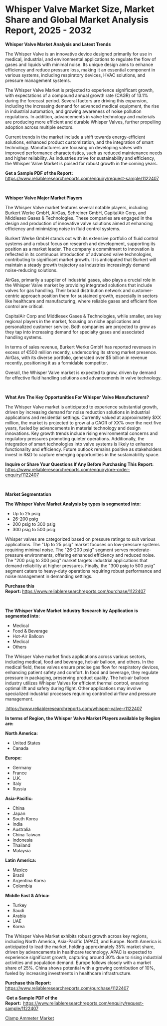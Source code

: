 <p><h1>Whisper Valve Market Size, Market Share and Global Market Analysis Report, 2025 - 2032</h1></p><p><strong>Whisper Valve Market Analysis and Latest Trends</strong></p>
<p><p>The Whisper Valve is an innovative device designed primarily for use in medical, industrial, and environmental applications to regulate the flow of gases and liquids with minimal noise. Its unique design aims to enhance efficiency and reduce pressure loss, making it an essential component in various systems, including respiratory devices, HVAC solutions, and pressure management systems.</p><p>The Whisper Valve Market is projected to experience significant growth, with expectations of a compound annual growth rate (CAGR) of 13.1% during the forecast period. Several factors are driving this expansion, including the increasing demand for advanced medical equipment, the rise in industrial automation, and growing awareness of noise pollution regulations. In addition, advancements in valve technology and materials are producing more efficient and durable Whisper Valves, further propelling adoption across multiple sectors.</p><p>Current trends in the market include a shift towards energy-efficient solutions, enhanced product customization, and the integration of smart technology. Manufacturers are focusing on developing valves with improved performance characteristics, such as reduced maintenance needs and higher reliability. As industries strive for sustainability and efficiency, the Whisper Valve Market is poised for robust growth in the coming years.</p></p>
<p><strong>Get a Sample PDF of the Report:&nbsp;</strong> <a href="https://www.reliableresearchreports.com/enquiry/request-sample/1122407?utm_campaign=2185&utm_medium=2&utm_source=Github&utm_content=ia&utm_term=22022025&utm_id=whisper-valve">https://www.reliableresearchreports.com/enquiry/request-sample/1122407</a></p>
<p>&nbsp;</p>
<p><strong>Whisper Valve Major Market Players</strong></p>
<p><p>The Whisper Valve market features several notable players, including Burkert Werke GmbH, AirGas, Schreiner GmbH, CapitalAir Corp, and Middlesex Gases & Technologies. These companies are engaged in the design and production of innovative valve solutions aimed at enhancing efficiency and minimizing noise in fluid control systems.</p><p>Burkert Werke GmbH stands out with its extensive portfolio of fluid control systems and a robust focus on research and development, supporting its position as a market leader. The company's commitment to innovation is reflected in its continuous introduction of advanced valve technologies, contributing to significant market growth. It is anticipated that Burkert will maintain a steady growth trajectory as industries increasingly demand noise-reducing solutions.</p><p>AirGas, primarily a supplier of industrial gases, also plays a crucial role in the Whisper Valve market by providing integrated solutions that include valves for gas handling. Their broad distribution network and customer-centric approach position them for sustained growth, especially in sectors like healthcare and manufacturing, where reliable gases and efficient flow control are critical.</p><p>CapitalAir Corp and Middlesex Gases & Technologies, while smaller, are key regional players in the market, focusing on niche applications and personalized customer service. Both companies are projected to grow as they tap into increasing demand for specialty gases and associated handling systems.</p><p>In terms of sales revenue, Burkert Werke GmbH has reported revenues in excess of €500 million recently, underscoring its strong market presence. AirGas, with its diverse portfolio, generated over $5 billion in revenue recently, positioning it as a formidable competitor.</p><p>Overall, the Whisper Valve market is expected to grow, driven by demand for effective fluid handling solutions and advancements in valve technology.</p></p>
<p>&nbsp;</p>
<p><strong>What Are The Key Opportunities For Whisper Valve Manufacturers?</strong></p>
<p><p>The Whisper Valve market is anticipated to experience substantial growth, driven by increasing demand for noise reduction solutions in industrial applications and residential settings. Currently valued at approximately $XX million, the market is projected to grow at a CAGR of XX% over the next five years, fueled by advancements in material technology and design innovations. Key growth trends include rising environmental concerns and regulatory pressures promoting quieter operations. Additionally, the integration of smart technologies into valve systems is likely to enhance functionality and efficiency. Future outlook remains positive as stakeholders invest in R&D to capture emerging opportunities in the sustainability space.</p></p>
<p><strong>Inquire or Share Your Questions If Any Before Purchasing This Report:</strong> <a href="https://www.reliableresearchreports.com/enquiry/pre-order-enquiry/1122407?utm_campaign=2185&utm_medium=2&utm_source=Github&utm_content=ia&utm_term=22022025&utm_id=whisper-valve">https://www.reliableresearchreports.com/enquiry/pre-order-enquiry/1122407</a></p>
<p>&nbsp;</p>
<p><strong>Market Segmentation</strong></p>
<p><strong>The Whisper Valve Market Analysis by types is segmented into:</strong></p>
<p><ul><li>Up to 25 psig</li><li>26-200 psig</li><li>200 psig to 300 psig</li><li>300 psig to 500 psig</li></ul></p>
<p><p>Whisper valves are categorized based on pressure ratings to suit various applications. The "Up to 25 psig" market focuses on low-pressure systems requiring minimal noise. The "26-200 psig" segment serves moderate-pressure environments, offering enhanced efficiency and reduced noise. The "200 psig to 300 psig" market targets industrial applications that demand reliability at higher pressures. Finally, the "300 psig to 500 psig" segment caters to heavy-duty operations requiring robust performance and noise management in demanding settings.</p></p>
<p><strong>Purchase this Report:&nbsp;</strong><a href="https://www.reliableresearchreports.com/purchase/1122407?utm_campaign=2185&utm_medium=2&utm_source=Github&utm_content=ia&utm_term=22022025&utm_id=whisper-valve">https://www.reliableresearchreports.com/purchase/1122407</a></p>
<p>&nbsp;</p>
<p><strong>The Whisper Valve Market Industry Research by Application is segmented into:</strong></p>
<p><ul><li>Medical</li><li>Food & Beverage</li><li>Hot-Air Balloon</li><li>Medical</li><li>Others</li></ul></p>
<p><p>The Whisper Valve market finds applications across various sectors, including medical, food and beverage, hot-air balloon, and others. In the medical field, these valves ensure precise gas flow for respiratory devices, enhancing patient safety and comfort. In food and beverage, they regulate pressure in packaging, preserving product quality. The hot-air balloon industry utilizes Whisper Valves for efficient thermal control, ensuring optimal lift and safety during flight. Other applications may involve specialized industrial processes requiring controlled airflow and pressure management.</p></p>
<p><a href="https://www.reliableresearchreports.com/whisper-valve-r1122407?utm_campaign=2185&utm_medium=2&utm_source=Github&utm_content=ia&utm_term=22022025&utm_id=whisper-valve">&nbsp;https://www.reliableresearchreports.com/whisper-valve-r1122407</a></p>
<p><strong>In terms of Region, the Whisper Valve Market Players available by Region are:</strong></p>
<p>
    <p> <strong> North America: </strong>
        <ul>
            <li>United States</li>
            <li>Canada</li>
        </ul>
        </p> 
    <p> <strong> Europe: </strong>
        <ul>
            <li>Germany</li>
            <li>France</li>
            <li>U.K.</li>
            <li>Italy</li>
            <li>Russia</li>
        </ul>
        </p> 
    <p> <strong> Asia-Pacific: </strong>
        <ul>
            <li>China</li>
            <li>Japan</li>
            <li>South Korea</li>
            <li>India</li>
            <li>Australia</li>
            <li>China Taiwan</li>
            <li>Indonesia</li>
            <li>Thailand</li>
            <li>Malaysia</li>
        </ul>
        </p> 
    <p> <strong> Latin America: </strong>
        <ul>
            <li>Mexico</li>
            <li>Brazil</li>
            <li>Argentina Korea</li>
            <li>Colombia</li>
        </ul>
        </p> 
    <p> <strong> Middle East & Africa: </strong>
        <ul>
            <li>Turkey</li>
            <li>Saudi</li>
            <li>Arabia</li>
            <li>UAE</li>
            <li>Korea</li>
        </ul>
    </p>
    </p>
<p><p>The Whisper Valve Market exhibits robust growth across key regions, including North America, Asia-Pacific (APAC), and Europe. North America is anticipated to lead the market, holding approximately 35% market share, driven by advancements in healthcare technology. APAC is expected to experience significant growth, capturing around 30% due to rising industrial activities and population demand. Europe follows closely with a market share of 25%. China shows potential with a growing contribution of 10%, fueled by increasing investments in healthcare infrastructure.</p></p>
<p><strong>Purchase this Report: </strong><a href="https://www.reliableresearchreports.com/purchase/1122407?utm_campaign=2185&utm_medium=2&utm_source=Github&utm_content=ia&utm_term=22022025&utm_id=whisper-valve">https://www.reliableresearchreports.com/purchase/1122407</a></p>
<p>&nbsp;<strong>Get a Sample PDF of the Report:&nbsp;&nbsp;</strong><a href="https://www.reliableresearchreports.com/enquiry/request-sample/1122407?utm_campaign=2185&utm_medium=2&utm_source=Github&utm_content=ia&utm_term=22022025&utm_id=whisper-valve">https://www.reliableresearchreports.com/enquiry/request-sample/1122407</a></p>
<p><strong></strong></p>
<p><p><a href="https://github.com/petbigbeepjn/Market-Research-Report-List-1/blob/main/clamp-ammeter-market.md?utm_campaign=2185&utm_medium=2&utm_source=Github&utm_content=ia&utm_term=22022025&utm_id=whisper-valve">Clamp Ammeter Market</a></p></p>